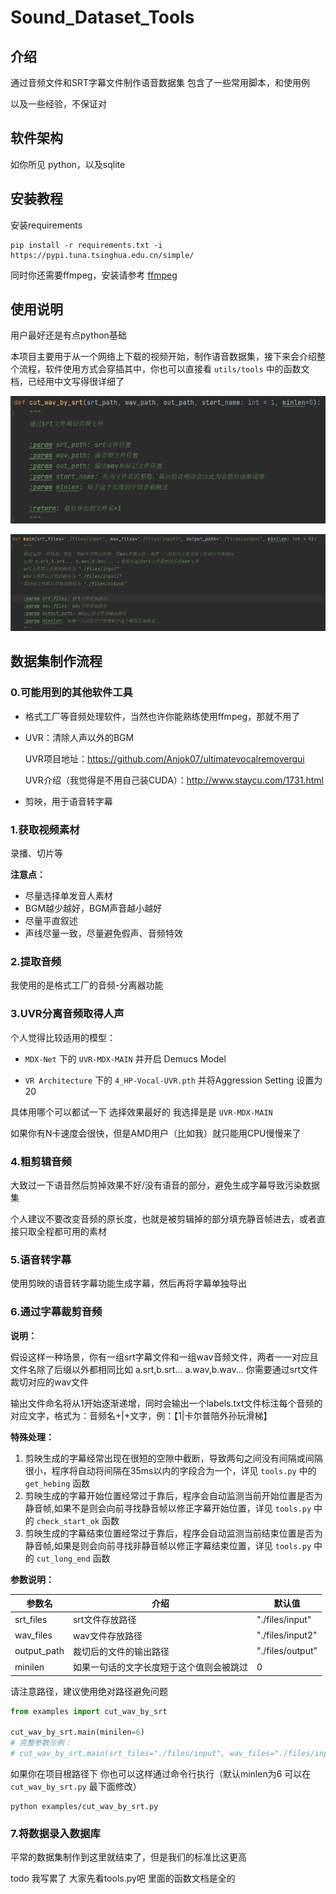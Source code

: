# Sound_Dataset_Tools

## 介绍
通过音频文件和SRT字幕文件制作语音数据集
包含了一些常用脚本，和使用例

以及一些经验，不保证对

## 软件架构
如你所见 python，以及sqlite


## 安装教程

安装requirements

```
pip install -r requirements.txt -i https://pypi.tuna.tsinghua.edu.cn/simple/
```

同时你还需要ffmpeg，安装请参考 [ffmpeg](https://ffmpeg.org/download.html#get-packages)

## 使用说明

用户最好还是有点python基础

本项目主要用于从一个网络上下载的视频开始，制作语音数据集，接下来会介绍整个流程，软件使用方式会穿插其中，你也可以直接看 `utils/tools` 中的函数文档，已经用中文写得很详细了

![utils/tools.py > cut_wav_by_srt](imgs/image-20221230110723772.png)

![examples/cut_wav_by_srt.py > main](imgs/image-20221230110559391.png)



## 数据集制作流程

### 0.可能用到的其他软件工具

- 格式工厂等音频处理软件，当然也许你能熟练使用ffmpeg，那就不用了

- UVR：清除人声以外的BGM

  UVR项目地址：https://github.com/Anjok07/ultimatevocalremovergui

  UVR介绍（我觉得是不用自己装CUDA）：http://www.staycu.com/1731.html

- 剪映，用于语音转字幕

### 1.获取视频素材

录播、切片等

**注意点：**

- 尽量选择单发音人素材
- BGM越少越好，BGM声音越小越好
- 尽量平直叙述
- 声线尽量一致，尽量避免假声、音频特效

### 2.提取音频

我使用的是格式工厂的音频-分离器功能

### 3.UVR分离音频取得人声

个人觉得比较适用的模型：

- `MDX-Net` 下的 `UVR-MDX-MAIN` 并开启 Demucs Model

- `VR Architecture` 下的 `4_HP-Vocal-UVR.pth` 并将Aggression Setting 设置为20

具体用哪个可以都试一下 选择效果最好的 我选择是是 `UVR-MDX-MAIN` 

如果你有N卡速度会很快，但是AMD用户（比如我）就只能用CPU慢慢来了

### 4.粗剪辑音频

大致过一下语音然后剪掉效果不好/没有语音的部分，避免生成字幕导致污染数据集

个人建议不要改变音频的原长度，也就是被剪辑掉的部分填充静音帧进去，或者直接只取全程都可用的素材

### 5.语音转字幕

使用剪映的语音转字幕功能生成字幕，然后再将字幕单独导出

### 6.通过字幕裁剪音频

**说明：**

假设这样一种场景，你有一组srt字幕文件和一组wav音频文件，两者一一对应且文件名除了后缀以外都相同比如 a.srt,b.srt... a.wav,b.wav... 你需要通过srt文件裁切对应的wav文件

输出文件命名将从1开始逐渐递增，同时会输出一个labels.txt文件标注每个音频的对应文字，格式为：音频名+|+文字，例：【1|卡尔普陪外孙玩滑梯】

**特殊处理：**

1. 剪映生成的字幕经常出现在很短的空隙中截断，导致两句之间没有间隔或间隔很小，程序将自动将间隔在35ms以内的字段合为一个，详见 `tools.py` 中的 `get_hebing` 函数
2. 剪映生成的字幕开始位置经常过于靠后，程序会自动监测当前开始位置是否为静音帧,如果不是则会向前寻找静音帧以修正字幕开始位置，详见 `tools.py` 中的 `check_start_ok` 函数
3. 剪映生成的字幕结束位置经常过于靠后，程序会自动监测当前结束位置是否为静音帧,如果是则会向前寻找非静音帧以修正字幕结束位置，详见 `tools.py` 中的 `cut_long_end` 函数

**参数说明：**

| 参数名      | 介绍                                     | 默认值           |
| ----------- | ---------------------------------------- | ---------------- |
| srt_files   | srt文件存放路径                          | "./files/input"  |
| wav_files   | wav文件存放路径                          | "./files/input2" |
| output_path | 裁切后的文件的输出路径                   | "./files/output" |
| minilen     | 如果一句话的文字长度短于这个值则会被跳过 | 0                |



请注意路径，建议使用绝对路径避免问题

```python
from examples import cut_wav_by_srt

cut_wav_by_srt.main(minilen=6)
# 完整参数示例：
# cut_wav_by_srt.main(srt_files="./files/input", wav_files="./files/input2", output_path="./files/output", minilen=6)
```

如果你在项目根路径下 你也可以这样通过命令行执行（默认minlen为6 可以在 `cut_wav_by_srt.py` 最下面修改）

```shell
python examples/cut_wav_by_srt.py
```

### 7.将数据录入数据库

平常的数据集制作到这里就结束了，但是我们的标准比这更高

todo 我写累了 大家先看tools.py吧 里面的函数文档是全的











